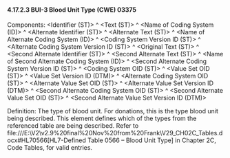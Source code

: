 #### 4.17.2.3 BUI-3 Blood Unit Type (CWE) 03375

Components: &lt;Identifier (ST)> ^ &lt;Text (ST)> ^ &lt;Name of Coding System (ID)> ^ &lt;Alternate Identifier (ST)> ^ &lt;Alternate Text (ST)> ^ &lt;Name of Alternate Coding System (ID)> ^ &lt;Coding System Version ID (ST)> ^ &lt;Alternate Coding System Version ID (ST)> ^ &lt;Original Text (ST)> ^ &lt;Second Alternate Identifier (ST)> ^ &lt;Second Alternate Text (ST)> ^ &lt;Name of Second Alternate Coding System (ID)> ^ &lt;Second Alternate Coding System Version ID (ST)> ^ &lt;Coding System OID (ST)> ^ &lt;Value Set OID (ST)> ^ &lt;Value Set Version ID (DTM)> ^ &lt;Alternate Coding System OID (ST)> ^ &lt;Alternate Value Set OID (ST)> ^ &lt;Alternate Value Set Version ID (DTM)> ^ &lt;Second Alternate Coding System OID (ST)> ^ &lt;Second Alternate Value Set OID (ST)> ^ &lt;Second Alternate Value Set Version ID (DTM)>

Definition: The type of blood unit. For donations, this is the type blood unit being described. This element defines which of the types from the referenced table are being described. Refer to file:///E:\V2\v2.9%20final%20Nov%20from%20Frank\V29_CH02C_Tables.docx#HL70566[HL7-Defined Table 0566 – Blood Unit Type] in Chapter 2C, Code Tables, for valid entries.
